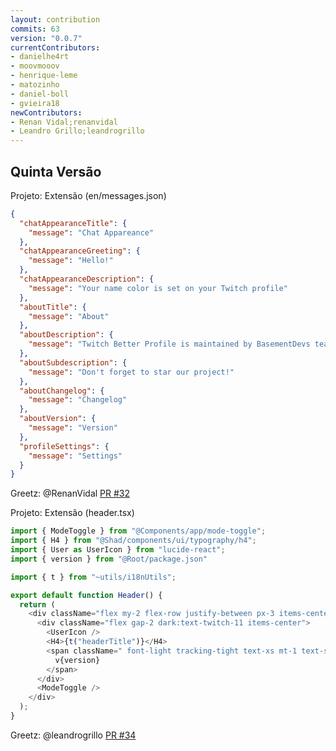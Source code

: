 ```yaml
---
layout: contribution
commits: 63
version: "0.0.7"
currentContributors:
- danielhe4rt
- moovmooov
- henrique-leme
- matozinho
- daniel-boll
- gvieira18
newContributors:
- Renan Vidal;renanvidal
- Leandro Grillo;leandrogrillo
---
```


## Quinta Versão

<div v-if="$clicks == 0">

Projeto: Extensão (en/messages.json)

```json {*}{maxHeight:'300px'}
{
  "chatAppearanceTitle": {
    "message": "Chat Appareance"
  },
  "chatAppearanceGreeting": {
    "message": "Hello!"
  },
  "chatAppearanceDescription": {
    "message": "Your name color is set on your Twitch profile"
  },
  "aboutTitle": {
    "message": "About"
  },
  "aboutDescription": {
    "message": "Twitch Better Profile is maintained by BasementDevs team and it's totally open source."
  },
  "aboutSubdescription": {
    "message": "Don't forget to star our project!"
  },
  "aboutChangelog": {
    "message": "Changelog"
  },
  "aboutVersion": {
    "message": "Version"
  },
  "profileSettings": {
    "message": "Settings"
  }
}
```

Greetz: @RenanVidal [PR #32](#)

</div>

<v-click>
<span></span>
</v-click>

<div v-if="$clicks == 1">

Projeto: Extensão (header.tsx)

```js {4,15}{maxHeight:'300px'}
import { ModeToggle } from "@Components/app/mode-toggle";
import { H4 } from "@Shad/components/ui/typography/h4";
import { User as UserIcon } from "lucide-react";
import { version } from "@Root/package.json"

import { t } from "~utils/i18nUtils";

export default function Header() {
  return (
    <div className="flex my-2 flex-row justify-between px-3 items-center">
      <div className="flex gap-2 dark:text-twitch-11 items-center">
        <UserIcon />
        <H4>{t("headerTitle")}</H4>
        <span className=" font-light tracking-tight text-xs mt-1 text-slate-100">
          v{version}
        </span>
      </div>
      <ModeToggle />
    </div>
  );
}
```

Greetz: @leandrogrillo [PR #34](#)

</div>

